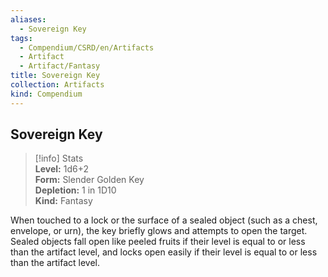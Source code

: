 ```yaml
---
aliases:
  - Sovereign Key
tags:
  - Compendium/CSRD/en/Artifacts
  - Artifact
  - Artifact/Fantasy
title: Sovereign Key
collection: Artifacts
kind: Compendium
---
```

## Sovereign Key  
>[!info] Stats  
> **Level:** 1d6+2  
> **Form:** Slender Golden Key  
> **Depletion:** 1 in 1D10  
> **Kind:** Fantasy
  
When touched to a lock or the surface of a sealed object (such as a chest, envelope, or urn), the key briefly glows and attempts to open the target. Sealed objects fall open like peeled fruits if their level is equal to or less than the artifact level, and locks open easily if their level is equal to or less than the artifact level.